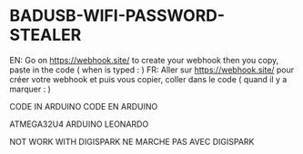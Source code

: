 # BADUSB-WIFI-PASSWORD-STEALER
EN: Go on https://webhook.site/ to create your webhook then you copy, paste in the code ( when is typed : <put your webhooks here> )
     FR: Aller sur https://webhook.site/ pour créer votre webhook et puis vous copier, coller dans le code ( quand il y a marquer : <put webhooks here> )

CODE IN ARDUINO
CODE EN ARDUINO

ATMEGA32U4
ARDUINO LEONARDO

NOT WORK WITH DIGISPARK
NE MARCHE PAS AVEC DIGISPARK
